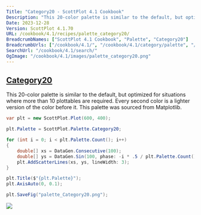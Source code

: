 ```yaml
---
Title: "Category20 - ScottPlot 4.1 Cookbook"
Description: "This 20-color palette is similar to the default, but optimized for situations where more than 10 plottables are required. Every second color is a lighter version of the color before it. This palette was sourced from Matplotlib."
Date: 2023-12-28
Version: ScottPlot 4.1.70
URL: /cookbook/4.1/recipes/palette_category20/
BreadcrumbNames: ["ScottPlot 4.1 Cookbook", "Palette", "Category20"]
BreadcrumbUrls: ["/cookbook/4.1/", "/cookbook/4.1/category/palette", "/cookbook/4.1/recipes/palette_category20/"]
SearchUrl: "/cookbook/4.1/search/"
OgImage: "/cookbook/4.1/images/palette_category20.png"
---
```


<h2><a id='category20' href='/cookbook/4.1/recipes/palette_category20/'>Category20</a></h2>

This 20-color palette is similar to the default, but optimized for situations where more than 10 plottables are required. Every second color is a lighter version of the color before it. This palette was sourced from Matplotlib.

```cs
var plt = new ScottPlot.Plot(600, 400);

plt.Palette = ScottPlot.Palette.Category20;

for (int i = 0; i < plt.Palette.Count(); i++)
{
    double[] xs = DataGen.Consecutive(100);
    double[] ys = DataGen.Sin(100, phase: -i * .5 / plt.Palette.Count());
    plt.AddScatterLines(xs, ys, lineWidth: 3);
}

plt.Title($"{plt.Palette}");
plt.AxisAuto(0, 0.1);

plt.SaveFig("palette_Category20.png");
```

<img src='../../images/palette_category20.png' class='d-block mx-auto my-5' />


